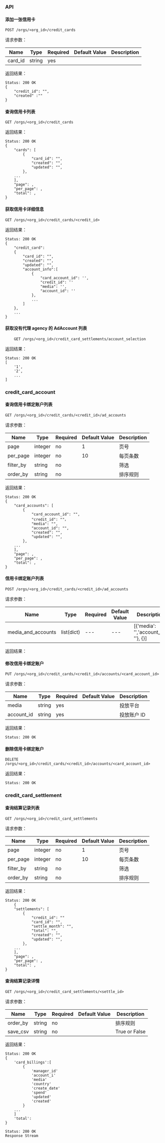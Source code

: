 ### API

#### 添加一张信用卡

	POST /orgs/<org_id>/credit_cards

请求参数：

|Name|Type|Required|Default Value|Description|
|---|---|---|---|---|
|card_id|string |yes|||

返回结果：

	Status: 200 OK
	{
		"credit_id": "",
		"created" :""
	}

#### 查询信用卡列表

	GET /orgs/<org_id>/credit_cards


返回结果：

	Status: 200 OK
	{
		"cards": [
			{
				"card_id": "",
				"created": "",
				"updated": "",
			},
		...
		],
		"page": ,
		"per_page": ,
		"total": ,
	}

#### 获取信用卡详细信息

	GET /orgs/<org_id>/credit_cards/<credit_id>


返回结果：

	Status: 200 OK
	{
		"credit_card":
		{
			"card_id": "",
			"created": "",
			"updated": "",
			"account_info":[
				{
					"card_account_id": '',
					"credit_id": ''
					"media": '',
					"account_id": ''
				},
				...
			]
		},
		...
	}


#### 获取没有代理 agency 的 AdAccount 列表

        GET /orgs/<org_id>/credit_card_settlements/account_selection

返回结果：

    Status: 200 OK
	[
		'1',
		'2',
		...
	]

### credit_card_account

#### 查询信用卡绑定账户列表

	GET /orgs/<org_id>/credit_cards/<credit_id>/ad_accounts

请求参数：

|Name|Type|Required|Default Value|Description|
|---|---|---|---|---|
|page|integer |no|1|页号|
|per_page|integer |no|10|每页条数|
|filter_by|string |no||筛选|
|order_by|string |no||排序规则|

返回结果：

	Status: 200 OK
	{
		"card_accounts": [
			{
				"card_account_id": "",
				"credit_id": ""，
				"media": "",
				"account_id": "",
				"created": "",
				"updated": "",
			},
		...
		],
		"page": ,
		"per_page": ,
		"total": ,
	}

#### 信用卡绑定账户列表

	POST /orgs/<org_id>/credit_cards/<credit_id>/ad_accounts

请求参数：

|Name|Type|Required|Default Value|Description|
|---|---|---|---|---|
| media_and_accounts| list(dict)|---|---| [{'media': '','account_id': ''}, {}]|

返回结果：


#### 修改信用卡绑定账户

	PUT /orgs/<org_id>/credit_cards/<credit_id>/accounts/<card_account_id>

请求参数：

|Name|Type|Required|Default Value|Description|
|---|---|---|---|---|
|media|string |yes||投放平台|
|account_id|string |yes||投放账户 ID|

返回结果：

	Status: 200 OK

#### 删除信用卡绑定账户

	DELETE /orgs/<org_id>/credit_cards/<credit_id>/accounts/<card_account_id>

返回结果：

	Status: 200 OK


### credit_card_settlement

#### 查询结算记录列表

	GET /orgs/<org_id>/credit_card_settlements

请求参数：

|Name|Type|Required|Default Value|Description|
|---|---|---|---|---|
|page|integer |no|1|页号|
|per_page|integer |no|10|每页条数|
|filter_by|string |no||筛选|
|order_by|string |no||排序规则|

返回结果：

	Status: 200 OK
		{
		"settlements": [
			{
				"credit_id": ""
				"card_id": "",
				"settle_month": "",
				"total": "",
				"created": "",
				"updated": "",
			},
		...
		],
		"page": ,
		"per_page": ,
		"total": ,
	}

#### 查询结算记录详情

	GET /orgs/<org_id>/credit_card_settlements/<settle_id>

请求参数：

|Name|Type|Required|Default Value|Description|
|---|---|---|---|---|
|order_by|string |no||排序规则|
|save_csv|string |no||True or False|


返回结果：

	Status: 200 OK
	{
		'card_billings':[
			{
				'manager_id'
				'account_i'
				'media'
				'country'
				'create_date'
				'spend'
				'updated'
				'created'
			}
		...
		]
		'total':
	}

	Status: 200 OK
	Response Stream


